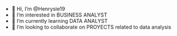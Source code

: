 - 👋 Hi, I’m @Henrysie19
- 👀 I’m interested in BUSINESS ANALYST 
- 🌱 I’m currently learning DATA ANALYST 
- 💞️ I’m looking to collaborate on PROYECTS related to data analysis 

<!---
Henrysie19/Henrysie19 is a ✨ special ✨ repository because its `README.md` (this file) appears on your GitHub profile.
You can click the Preview link to take a look at your changes.
--->
